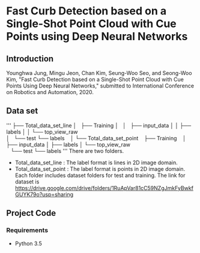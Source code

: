 # Fast Curb Detection based on a Single-Shot Point Cloud with Cue Points using Deep Neural Networks
## **Introduction**

Younghwa Jung, Mingu Jeon, Chan Kim, Seung-Woo Seo, and Seong-Woo Kim, "Fast Curb Detection based on a Single-Shot Point Cloud with Cue Points Using Deep Neural Networks," submitted to International Conference on Robotics and Automation, 2020.
## Data set
'''
├── Total_data_set_line
│   ├── Training
│   │   ├── input_data
│   │   ├── labels
│   │   └── top_view_raw   
│   └── test
        └── labels            
│
└── Total_data_set_point
    ├── Training
    │   ├── input_data
    │   ├── labels
    │   └── top_view_raw   
    └── test
        └── labels
'''
There are two folders.
* Total_data_set_line : The label format is lines in 2D image domain.
* Total_data_set_point : The label format is points in 2D image domain.
Each folder includes dataset folders for test and training.
The link for dataset is https://drive.google.com/drive/folders/1RuApVar81cC59NZgJmkFyBwkfGUYK79o?usp=sharing


## Project Code 
### Requirements
* Python 3.5

